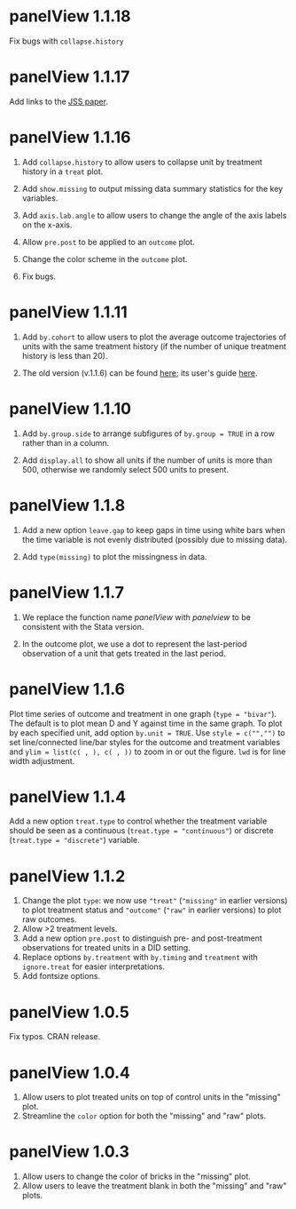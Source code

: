 # panelView 1.1.18

Fix bugs with `collapse.history`

# panelView 1.1.17

Add links to the [JSS paper](https://doi.org/10.18637/jss.v107.i07).

# panelView 1.1.16

1. Add `collapse.history` to allow users to collapse unit by treatment history in a `treat` plot.

2. Add `show.missing` to output missing data summary statistics for the key variables. 

3. Add `axis.lab.angle` to allow users to change the angle of the axis labels on the x-axis.

3. Allow `pre.post` to be applied to an `outcome` plot.

4. Change the color scheme in the `outcome` plot.

5. Fix bugs.

# panelView 1.1.11

1. Add `by.cohort` to allow users to plot the average outcome trajectories of units with the same treatment history (if the number of unique treatment history is less than 20).

2. The old version (v.1.1.6) can be found [here](https://yiqingxu.org/packages/panelview/panelView_1.1.6.tar.gz); its user's guide [here](https://yiqingxu.org/packages/panelview/panelView_1.1.6.html). 

# panelView 1.1.10

1. Add `by.group.side` to arrange subfigures of `by.group = TRUE` in a row rather than in a column.

2. Add `display.all` to show all units if the number of units is more than 500, otherwise we randomly select 500 units to present.

# panelView 1.1.8

1. Add a new option `leave.gap` to keep gaps in time using white bars when the time variable is not evenly distributed (possibly due to missing data).

2. Add `type(missing)` to plot the missingness in data. 

# panelView 1.1.7

1. We replace the function name *panelView* with *panelview* to be consistent with the Stata version. 

2. In the outcome plot, we use a dot to represent the last-period observation of a unit that gets treated in the last period.

# panelView 1.1.6

Plot time series of outcome and treatment in one graph (`type = "bivar"`). The default is to plot mean D and Y against time in the same graph. To plot by each specified unit, add option  `by.unit = TRUE`. Use  `style = c("","")` to set line/connected line/bar styles for the outcome and treatment variables and  `ylim = list(c( , ), c( , ))` to zoom in or out the figure. `lwd` is for line width adjustment. 

# panelView 1.1.4

Add a new option `treat.type` to control whether the treatment variable should be seen as a continuous (`treat.type = "continuous"`) or discrete (`treat.type = "discrete"`) variable. 

# panelView 1.1.2

1. Change the plot `type`: we now use `"treat"` (`"missing"` in earlier versions) to plot treatment status and `"outcome"` (`"raw"` in earlier versions) to plot raw outcomes. 
2. Allow >2 treatment levels.
3. Add a new option `pre.post` to distinguish pre- and post-treatment observations for treated units in a DID setting.
4. Replace options `by.treatment` with `by.timing` and `treatment` with `ignore.treat` for easier interpretations.
5. Add fontsize options.

# panelView 1.0.5

Fix typos. CRAN release.

# panelView 1.0.4

1. Allow users to plot treated units on top of control units in the "missing" plot.
2. Streamline the `color` option for both the "missing" and "raw" plots. 

# panelView 1.0.3

1. Allow users to change the color of bricks in the "missing" plot.
2. Allow users to leave the treatment blank in both the "missing" and "raw" plots. 
